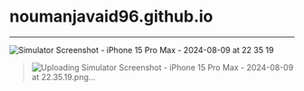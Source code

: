 # noumanjavaid96.github.io
---


![Simulator Screenshot - iPhone 15 Pro Max - 2024-08-09 at 22 35 19](https://github.com/user-attachments/assets/6d956744-3ddf-492b-ba33-3c386ea4ac23)


> ![Uploading Simulator Screenshot - iPhone 15 Pro Max - 2024-08-09 at 22.35.19.png…]( Iphone)

    
## 
